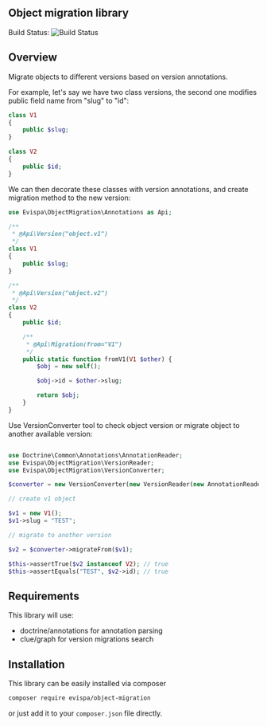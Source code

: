 Object migration library
--------

Build Status: ![Build Status](http://dev.evispa.lt:81/buildStatus/icon?job=evispa-object-migration)

Overview
--------

Migrate objects to different versions based on version annotations.

For example, let's say we have two class versions, the second one modifies public field name from "slug" to "id":

```php
class V1
{
    public $slug;
}

class V2
{
    public $id;
}
```

We can then decorate these classes with version annotations, and create migration method to the new version:

```php
use Evispa\ObjectMigration\Annotations as Api;

/**
 * @Api\Version("object.v1")
 */
class V1
{
    public $slug;
}

/**
 * @Api\Version("object.v2")
 */
class V2
{
    public $id;

    /**
     * @Api\Migration(from="V1")
     */
    public static function fromV1(V1 $other) {
        $obj = new self();

        $obj->id = $other->slug;

        return $obj;
    }
}
```

Use VersionConverter tool to check object version or migrate object to another available version:
 
```php

use Doctrine\Common\Annotations\AnnotationReader;
use Evispa\ObjectMigration\VersionReader;
use Evispa\ObjectMigration\VersionConverter;

$converter = new VersionConverter(new VersionReader(new AnnotationReader()), 'V2');

// create v1 object

$v1 = new V1();
$v1->slug = "TEST";

// migrate to another version

$v2 = $converter->migrateFrom($v1);

$this->assertTrue($v2 instanceof V2); // true
$this->assertEquals("TEST", $v2->id); // true
```

Requirements
------------

This library will use:
 * doctrine/annotations for annotation parsing
 * clue/graph for version migrations search

Installation
------------
This library can be easily installed via composer

```bash
composer require evispa/object-migration
```

or just add it to your ``composer.json`` file directly.
